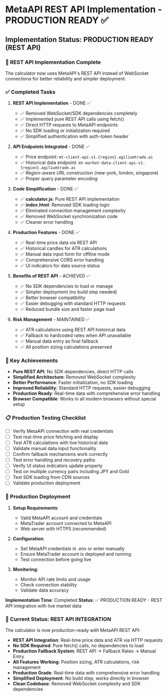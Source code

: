 # MetaAPI REST API Implementation - PRODUCTION READY ✅

## Implementation Status: PRODUCTION READY (REST API)

### 🎯 REST API Implementation Complete
The calculator now uses MetaAPI's REST API instead of WebSocket connections for better reliability and simpler deployment.

### ✅ Completed Tasks

1. **REST API Implementation** - DONE ✅
   - ✅ Removed WebSocket/SDK dependencies completely
   - ✅ Implemented pure REST API calls using fetch()
   - ✅ Direct HTTP requests to MetaAPI endpoints
   - ✅ No SDK loading or initialization required
   - ✅ Simplified authentication with auth-token header

2. **API Endpoints Integrated** - DONE ✅
   - ✅ Price endpoint: `mt-client-api-v1.{region}.agiliumtrade.ai`
   - ✅ Historical data endpoint: `mt-market-data-client-api-v1.{region}.agiliumtrade.ai`
   - ✅ Region-aware URL construction (new-york, london, singapore)
   - ✅ Proper query parameter encoding

3. **Code Simplification** - DONE ✅
   - ✅ **calculator.js**: Pure REST API implementation
   - ✅ **index.html**: Removed SDK loading logic
   - ✅ Eliminated connection management complexity
   - ✅ Removed WebSocket synchronization code
   - ✅ Cleaner error handling

4. **Production Features** - DONE ✅
   - ✅ Real-time price data via REST API
   - ✅ Historical candles for ATR calculations
   - ✅ Manual data input form for offline mode
   - ✅ Comprehensive CORS error handling
   - ✅ UI indicators for data source status

5. **Benefits of REST API** - ACHIEVED ✅
   - ✅ No SDK dependencies to load or manage
   - ✅ Simpler deployment (no build step needed)
   - ✅ Better browser compatibility
   - ✅ Easier debugging with standard HTTP requests
   - ✅ Reduced bundle size and faster page load

6. **Risk Management** - MAINTAINED ✅
   - ✅ ATR calculations using REST API historical data
   - ✅ Fallback to hardcoded rates when API unavailable
   - ✅ Manual data entry as final fallback
   - ✅ All position sizing calculations preserved

### 🎯 Key Achievements

- **Pure REST API**: No SDK dependencies, direct HTTP calls
- **Simplified Architecture**: Removed WebSocket complexity
- **Better Performance**: Faster initialization, no SDK loading
- **Improved Reliability**: Standard HTTP requests, easier debugging
- **Production Ready**: Real-time data with comprehensive error handling
- **Browser Compatible**: Works in all modern browsers without special setup

### 📋 Production Testing Checklist

- [ ] Verify MetaAPI connection with real credentials
- [ ] Test real-time price fetching and display
- [ ] Test ATR calculations with live historical data
- [ ] Validate manual data input functionality
- [ ] Confirm fallback mechanisms work correctly
- [ ] Test error handling and recovery paths
- [ ] Verify UI status indicators update properly
- [ ] Test on multiple currency pairs including JPY and Gold
- [ ] Test SDK loading from CDN sources
- [ ] Validate production deployment

### 🚀 Production Deployment

1. **Setup Requirements**:
   - Valid MetaAPI account and credentials
   - MetaTrader account connected to MetaAPI
   - Web server with HTTPS (recommended)

2. **Configuration**:
   - Set MetaAPI credentials in .env or enter manually
   - Ensure MetaTrader account is deployed and running
   - Test connection before going live

3. **Monitoring**:
   - Monitor API rate limits and usage
   - Check connection stability
   - Validate data accuracy

**Implementation Time**: Completed
**Status**: ✅ PRODUCTION READY - REST API integration with live market data

### 🎯 Current Status: REST API INTEGRATION

The calculator is now production-ready with MetaAPI REST API:
- **REST API Integration**: Real-time price data and ATR via HTTP requests
- **No SDK Required**: Pure fetch() calls, no dependencies to load
- **Production Fallback System**: REST API → Fallback Rates → Manual Entry
- **All Features Working**: Position sizing, ATR calculations, risk management
- **Production Grade**: Real-time data with comprehensive error handling
- **Simplified Deployment**: No build step, works directly in browser
- **Clean Codebase**: Removed WebSocket complexity and SDK dependencies
